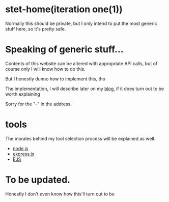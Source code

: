 # stet-home(iteration one(1))

Normally this should be private, but I only intend to put the most generic stuff here, so it's pretty safe.

# Speaking of generic stuff...

Contents of this website can be altered with appropriate API calls, but of course only I will know how to do this.

But I honestly dunno how to implement this, tho

The implementation, I will describe later on my [blog](https://stet-stet.github.io), if it does turn out to be worth explaining

Sorry for the "-" in the address. 

# tools

The morales behind my tool selection process will be explained as well.
* [node.js](https://nodejs.org/)
* [express.js](https://expressjs.com/)
* [EJS](https://ejs.co/)

# To be updated.
Honestly I don't even know how this'll turn out to be


